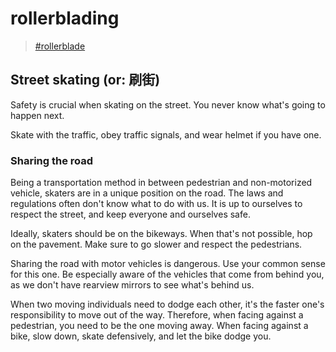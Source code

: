 # rollerblading

> [\#rollerblade](https://memex.changbai.li/#tag-rollerblade)

## Street skating \(or: 刷街\)

Safety is crucial when skating on the street. You never know what's going to happen next.

Skate with the traffic, obey traffic signals, and wear helmet if you have one.

### Sharing the road

Being a transportation method in between pedestrian and non-motorized vehicle, skaters are in a unique position on the road. The laws and regulations often don't know what to do with us. It is up to ourselves to respect the street, and keep everyone and ourselves safe.

Ideally, skaters should be on the bikeways. When that's not possible, hop on the pavement. Make sure to go slower and respect the pedestrians.

Sharing the road with motor vehicles is dangerous. Use your common sense for this one. Be especially aware of the vehicles that come from behind you, as we don't have rearview mirrors to see what's behind us.

When two moving individuals need to dodge each other, it's the faster one's responsibility to move out of the way. Therefore, when facing against a pedestrian, you need to be the one moving away. When facing against a bike, slow down, skate defensively, and let the bike dodge you.

